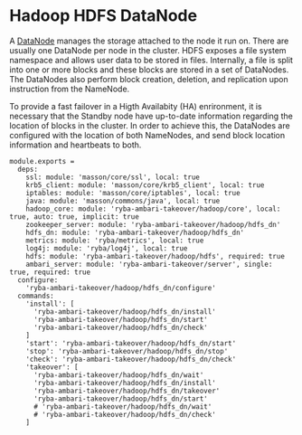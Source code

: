 
# Hadoop HDFS DataNode

A [DataNode](http://wiki.apache.org/hadoop/DataNode) manages the storage attached
to the node it run on. There are usually one DataNode per node in the cluster.
HDFS exposes a file system namespace and allows user data to be stored in files.
Internally, a file is split into one or more blocks and these blocks are stored 
in a set of DataNodes. The DataNodes also perform block creation, deletion, and 
replication upon instruction from the NameNode.

To provide a fast failover in a Higth Availabity (HA) enrironment, it is
necessary that the Standby node have up-to-date information regarding the
location of blocks in the cluster. In order to achieve this, the DataNodes are
configured with the location of both NameNodes, and send block location
information and heartbeats to both.

    module.exports =
      deps:
        ssl: module: 'masson/core/ssl', local: true
        krb5_client: module: 'masson/core/krb5_client', local: true
        iptables: module: 'masson/core/iptables', local: true
        java: module: 'masson/commons/java', local: true
        hadoop_core: module: 'ryba-ambari-takeover/hadoop/core', local: true, auto: true, implicit: true
        zookeeper_server: module: 'ryba-ambari-takeover/hadoop/hdfs_dn'
        hdfs_dn: module: 'ryba-ambari-takeover/hadoop/hdfs_dn'
        metrics: module: 'ryba/metrics', local: true
        log4j: module: 'ryba/log4j', local: true
        hdfs: module: 'ryba-ambari-takeover/hadoop/hdfs', required: true
        ambari_server: module: 'ryba-ambari-takeover/server', single: true, required: true
      configure:
        'ryba-ambari-takeover/hadoop/hdfs_dn/configure'
      commands:
        'install': [
          'ryba-ambari-takeover/hadoop/hdfs_dn/install'
          'ryba-ambari-takeover/hadoop/hdfs_dn/start'
          'ryba-ambari-takeover/hadoop/hdfs_dn/check'
        ]
        'start': 'ryba-ambari-takeover/hadoop/hdfs_dn/start'
        'stop': 'ryba-ambari-takeover/hadoop/hdfs_dn/stop'
        'check': 'ryba-ambari-takeover/hadoop/hdfs_dn/check'
        'takeover': [
          'ryba-ambari-takeover/hadoop/hdfs_dn/wait'
          'ryba-ambari-takeover/hadoop/hdfs_dn/install'
          'ryba-ambari-takeover/hadoop/hdfs_dn/takeover'
          'ryba-ambari-takeover/hadoop/hdfs_dn/start'
          # 'ryba-ambari-takeover/hadoop/hdfs_dn/wait'
          # 'ryba-ambari-takeover/hadoop/hdfs_dn/check'
        ]
